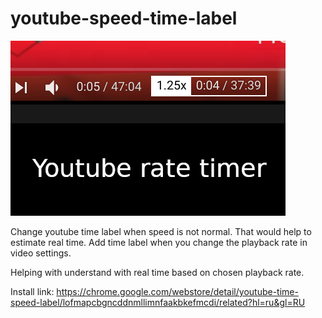 # youtube-speed-time-label

![Screenshot](youtube-ad.png)

Change youtube time label when speed is not normal. That would help to estimate real time.
Add time label when you change the playback rate in video settings. 

Helping with understand with real time based on chosen playback rate.

Install link: https://chrome.google.com/webstore/detail/youtube-time-speed-label/lofmapcbgncddnmllimnfaakbkefmcdi/related?hl=ru&gl=RU
